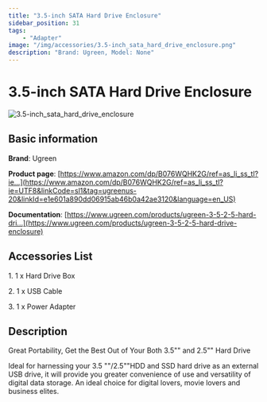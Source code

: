 ```yaml
---
title: "3.5-inch SATA Hard Drive Enclosure"
sidebar_position: 31
tags:
    - "Adapter"
image: "/img/accessories/3.5-inch_sata_hard_drive_enclosure.png"
description: "Brand: Ugreen, Model: None"
---
```

# 3.5-inch SATA Hard Drive Enclosure

![3.5-inch_sata_hard_drive_enclosure](/img/accessories/3.5-inch_sata_hard_drive_enclosure.png)

## Basic information

**Brand**: Ugreen

**Product page**: [https://www.amazon.com/dp/B076WQHK2G/ref=as_li_ss_tl?ie...](https://www.amazon.com/dp/B076WQHK2G/ref=as_li_ss_tl?ie=UTF8&linkCode=sl1&tag=ugreenus-20&linkId=e1e601a890dd06915ab46b0a42ae3120&language=en_US)

**Documentation**: [https://www.ugreen.com/products/ugreen-3-5-2-5-hard-dri...](https://www.ugreen.com/products/ugreen-3-5-2-5-hard-drive-enclosure)

## Accessories List

1\. 1 x Hard Drive Box

 2\. 1 x USB Cable

 3\. 1 x Power Adapter

## Description

Great Portability, Get the Best Out of Your Both 3\.5"" and 2\.5"" Hard Drive 

 Ideal for harnessing your 3\.5 ""/2\.5""HDD and SSD hard drive as an external USB drive, it will provide you greater convenience of use and versatility of digital data storage\. An ideal choice for digital lovers, movie lovers and business elites\.

